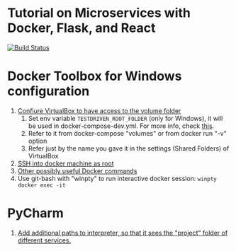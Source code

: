 # Tutorial on Microservices with Docker, Flask, and React

[![Build Status](https://travis-ci.org/Bi0max/testdriven-tutorial.svg?branch=master)](https://travis-ci.org/Bi0max/testdriven-tutorial)

# Docker Toolbox for Windows configuration
1. [Confiure VirtualBox to have access to the volume folder](https://medium.com/@Charles_Stover/fixing-volumes-in-docker-toolbox-4ad5ace0e572)
    1. Set env variable `TESTDRIVEN_ROOT_FOLDER` (only for Windows), it will be used in docker-compose-dev.yml.
    For more info, check [this](https://docs.docker.com/compose/compose-file/#variable-substitution).
    2. Refer to it from docker-compose "volumes" or from docker run "-v" option
    3. Refer just by the name you gave it in the settings (Shared Folders) of VirtualBox
2. [SSH into docker machine as root](https://stackoverflow.com/questions/32646952/docker-machine-boot2docker-root-password)
3. [Other possibly useful Docker commands](https://github.com/thinkingserious/flask-microservices-users)
4. Use git-bash with "winpty" to run interactive docker session: `winpty docker exec -it`

# PyCharm
1. [Add additional paths to interpreter, so that it sees the "project" folder of
different services.](https://stackoverflow.com/questions/17198319/how-to-configure-custom-pythonpath-with-vm-and-pycharm)